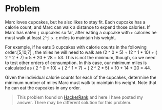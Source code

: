 # Problem

Marc loves cupcakes, but he also likes to stay fit. Each cupcake has a calorie count, and Marc can walk a distance to expend those calories. If Marc has eaten `j` cupcakes so far, after eating a cupcake with `c` calories he must walk at least `2^j x c` miles to maintain his weight.

For example, if he eats 3 cupcakes with calorie counts in the following order:[5,10,7] , the miles he will need to walk are (2 ^ 0 * 5) + (2 ^ 1 * 10) + ( 2 ^ 2 * 7) = 5 + 20 + 28 = 53. This is not the minimum, though, so we need to test other orders of consumption. In this case, our minimum miles is calculated as ( 2 ^ 0 * 10) + ( 2 ^ 1 * 7) + ( 2 ^ 2 * 5) = 10 + 14 + 20 = 44.

Given the individual calorie counts for each of the cupcakes, determine the minimum number of miles Marc must walk to maintain his weight. Note that he can eat the cupcakes in any order.

> This problem found on [HackerRank](https://www.hackerrank.com/challenges/minimum-absolute-difference-in-an-array/) and here I have posted my answer. There may be different solution for this problem.